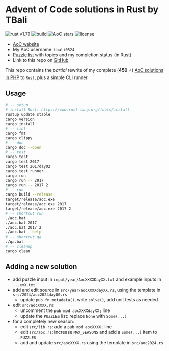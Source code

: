 # Advent of Code solutions in Rust by TBali

![rust v1.79](https://shields.io/badge/rust-1.80-blue?logo=rust)
![build](https://img.shields.io/github/actions/workflow/status/tbali0524/advent-of-code-rust/qa.yml)
![AoC stars](https://img.shields.io/badge/total%20AoC%20⭐-74-yellow)
![license](https://img.shields.io/github/license/tbali0524/advent-of-code-rust)

* [AoC website](https://adventofcode.com/)
* My AoC username: `tbali0524`
* [Puzzle list](puzzles.md) with topics and my completion status (in Rust)
* Link to this repo on [GitHub](https://github.com/tbali0524/advent-of-code-rust)

This repo contains the _partial_ rewrite of my complete (__450__ ⭐) [AoC solutions in PHP](https://github.com/tbali0524/advent-of-code-solutions) to `Rust`, plus a simple CLI runner.

## Usage

```sh
# -- setup
# install Rust: https://www.rust-lang.org/tools/install
rustup update stable
cargo version
cargo install
# -- lint
cargo fmt
cargo clippy
# -- doc
cargo doc --open
# -- test
cargo test
cargo test 2017
cargo test 2017day02
cargo test runner
cargo run
cargo run -- 2017
cargo run -- 2017 2
# -- run
cargo build --release
target/release/aoc.exe
target/release/aoc.exe 2017
target/release/aoc.exe 2017 2
# -- shortcut run
./aoc.bat
./aoc.bat 2017
./aoc.bat 2017 2
./aoc.bat --help
# -- shortcut qa
./qa.bat
# -- cleanup
cargo clean
```

## Adding a new solution

* add puzzle input in `input/year/AocXXXXDayXX.txt` and example inputs in `...exX.txt`
* add and edit source in `src/year/aocXXXXdayXX.rs`, using the template in `src/2024/aoc2024day00.rs`
    * update `pub fn metadata()`, write `solve()`, add unit tests as needed
* edit `src/aocXXXX.rs`:
    * uncomment the `pub mod aocXXXXdayXX;` line
    * update the `PUZZLES` list: replace `None` with `Some(...)`
* for a completely new season:
    * edit `src/lib.rs`: add a `pub mod aocXXXX;` line
    * edit `src/aoc.rs`: increase `MAX_SEASONS` and add a `Some(...)` item to `PUZZLES`
    * add and update `src/aocXXXX.rs` using the template in `src/aoc2024.rs`
